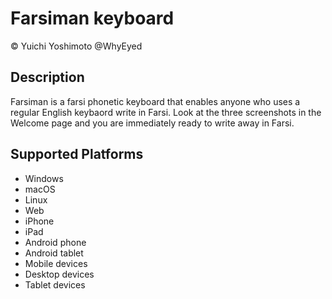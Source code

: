 Farsiman keyboard
==============

© Yuichi Yoshimoto @WhyEyed

Description
-----------

Farsiman is a farsi phonetic keyboard that enables anyone who uses a regular English keybaord write in Farsi. Look at the three screenshots in the Welcome page and you are immediately ready to write away in Farsi.

Supported Platforms
-------------------
 * Windows
 * macOS
 * Linux
 * Web
 * iPhone
 * iPad
 * Android phone
 * Android tablet
 * Mobile devices
 * Desktop devices
 * Tablet devices


